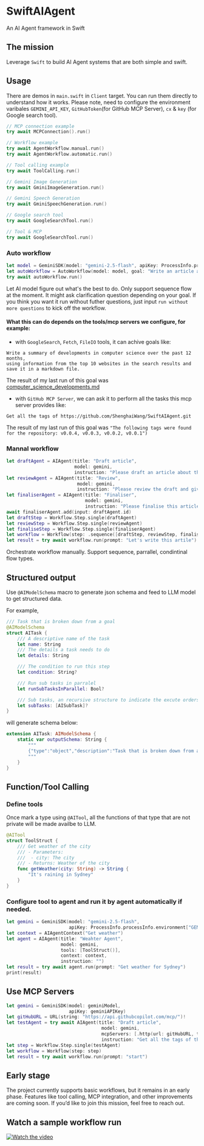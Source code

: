 
# SwiftAIAgent

An AI Agent framework in Swift

## The mission

Leverage ‎`Swift` to build AI Agent systems that are both simple and swift.

## Usage

There are demos in `main.swift` in `Client` target. You can run them directly to understand how it works.
Please note, need to configure the environment varibales `GEMINI_API_KEY`, `GitHubToken`(for GitHub MCP Server), `cx` & `key` (for Google search tool).

```swift
// MCP connection example
try await MCPConnection().run()

// Workflow example
try await AgentWorkflow.manual.run()
try await AgentWorkflow.automatic.run()

// Tool calling example
try await ToolCalling.run()

// Gemini Image Generation
try await GminiImageGeneration.run()

// Gemini Speech Generation
try await GminiSpeechGeneration.run()

// Google search tool
try await GoogleSearchTool.run()

// Tool & MCP
try await GoogleSearchTool.run()
```

### Auto workflow

```swift
let model = GeminiSDK(model: "gemini-2.5-flash", apiKey: ProcessInfo.processInfo.environment["GEMINI_API_KEY"] ?? "")
let autoWorkflow = AutoWorkflow(model: model, goal: "Write an article about history of AI and output it in markdown format")
try await autoWorkflow.run()
```

Let AI model figure out what's the best to do. Only support sequence flow at the moment. It might ask clarification question depending on your goal. If you think you want it run without futher questions, just input `run without more questions` to kick off the workflow.

#### What this can do depends on the tools/mcp servers we configure, for example:

- with `GoogleSearch`, `Fetch`, `FileIO` tools, it can achive goals like: 

```
Write a summary of developments in computer science over the past 12 months, 
using information from the top 10 websites in the search results and save it in a markdown file.
```
The result of my last run of this goal was [computer_science_developments.md](./Examples/computer_science_developments.md)

- with `GitHub MCP Server`, we can ask it to perform all the tasks this mcp server provides like:
```
Get all the tags of https://github.com/ShenghaiWang/SwiftAIAgent.git
```
The result of my last run of this goal was `"The following tags were found for the repository: v0.0.4, v0.0.3, v0.0.2, v0.0.1")`

### Mannal workflow

```swift
let draftAgent = AIAgent(title: "Draft article",
                         model: gemini,
                         instruction: "Please draft an article about the history of AI")
let reviewAgent = AIAgent(title: "Review",
                          model: gemini,
                          instruction: "Please review the draft and give your feedback.")
let finaliserAgent = AIAgent(title: "Finaliser",
                             model: gemini,
                             instruction: "Please finalise this article based on the draft and review")
await finaliserAgent.add(input: draftAgent.id)
let draftStep = Workflow.Step.single(draftAgent)
let reviewStep = Workflow.Step.single(reviewAgent)
let finaliseStep = Workflow.Step.single(finaliserAgent)
let workflow = Workflow(step: .sequence([draftStep, reviewStep, finaliseStep]))
let result = try await workflow.run(prompt: "Let's write this artile")
```

Orchestrate workflow manually. Support sequence, parrallel, condintinal flow types.

## Structured output

Use `@AIModelSchema` macro to generate json schema and feed to LLM model to get structured data.

For example,

```swift
/// Task that is broken down from a goal
@AIModelSchema
struct AITask {
    /// A descriptive name of the task
    let name: String
    /// The details a task needs to do
    let details: String

    /// The condition to run this step
    let condition: String?

    /// Run sub tasks in parralel
    let runSubTasksInParallel: Bool?

    /// Sub tasks, an recursive structure to indicate the excute orders of the tasks
    let subTasks: [AISubTask]?
}
```
will generate schema below:

```swift
extension AITask: AIModelSchema {
    static var outputSchema: String {
        """
        {"type":"object","description":"Task that is broken down from a goal","properties":{"name":{"type":"string","description":"A descriptive name of the task"},"details":{"type":"string","description":"The details a task needs to do"},"condition":{"type":"string","description":"The condition to run this step"},"runSubTasksInParallel":{"type":"boolean","description":"Run sub tasks in parralel"},"subTasks":{"type":"array","description":"Sub tasks, an recursive structure to indicate the excute orders of the tasks","items":\(AISubTask.outputSchema)}},"required":["name","details"]}
        """
    }
}
```

## Function/Tool Calling

### Define tools

Once mark a type using `@AITool`, all the functions of that type that are not private will be made availbe to LLM. 

```swift
@AITool
struct ToolStruct {
    /// Get weather of the city
    /// - Parameters:
    ///  - city: The city
    /// - Returns: Weather of the city
    func getWeather(city: String) -> String {
        "It's raining in Sydney"
    }
}
```

### Configure tool to agent and run it by agent automatically if needed.

```swift
let gemini = GeminiSDK(model: "gemini-2.5-flash",
                       apiKey: ProcessInfo.processInfo.environment["GEMINI_API_KEY"] ?? "")
let context = AIAgentContext("Get weather")
let agent = AIAgent(title: "Weahter Agent",
                    model: gemini,
                    tools: [ToolStruct()],
                    context: context,
                    instruction: "")
let result = try await agent.run(prompt: "Get weather for Sydney")
print(result)
```
## Use MCP Servers

```swift
let gemini = GeminiSDK(model: geminiModel,
                       apiKey: geminiAPIKey)
let gitHubURL = URL(string: "https://api.githubcopilot.com/mcp/")!
let testAgent = try await AIAgent(title: "Draft article",
                                   model: gemini,
                                   mcpServers: [.http(url: gitHubURL, token: gitHubToken)],
                                   instruction: "Get all the tags of this repo https://github.com/ShenghaiWang/SwiftLlama")
let step = Workflow.Step.single(testAgent)
let workflow = Workflow(step: step)
let result = try await workflow.run(prompt: "start")
```

## Early stage

The project currently supports basic workflows, but it remains in an early phase. 
Features like tool calling, MCP integration, and other improvements are coming soon. 
If you’d like to join this mission, feel free to reach out.

## Watch a sample workflow run

[![Watch the video](https://img.youtube.com/vi/te_CZrwrphs/0.jpg)](https://www.youtube.com/watch?v=te_CZrwrphs)
